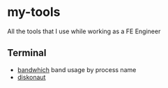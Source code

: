 # my-tools
All the tools that I use while working as a FE Engineer

## Terminal

- [bandwhich](https://github.com/imsnif/bandwhich) band usage by process name
- [diskonaut](https://github.com/imsnif/diskonaut)
